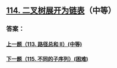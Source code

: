## [114. 二叉树展开为链表](https://leetcode-cn.com/problems/merge-two-sorted-lists/)（中等）





### 答案：



#### [上一题（113. 路径总和 II）(中等)](https://github.com/sdwwld/leetCode/blob/master/src/main/java/com/wld/java/leetcode/leetCode0113.md)

#### [下一题（115. 不同的子序列）(困难)](https://github.com/sdwwld/leetCode/blob/master/src/main/java/com/wld/java/leetcode/leetCode0115.md)